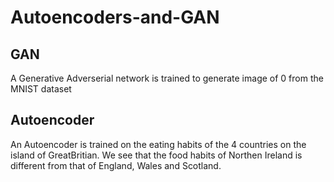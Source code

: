 # Autoencoders-and-GAN

## GAN
A Generative Adverserial network is trained to generate image of 0 from the MNIST dataset 

## Autoencoder
An Autoencoder is trained on the eating habits of the 4 countries on the island of GreatBritian. 
We see that the food habits of Northen Ireland is different from that of England, Wales and Scotland.
